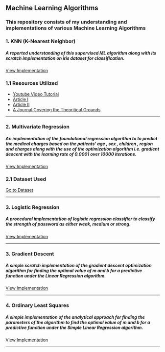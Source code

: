 ## Machine Learning Algorithms

### This repository consists of my understanding and implementations of various Machine Learning Algorithms  

### 1. KNN (K-Nearest Neighbor)

##### A reported understanding of this supervised ML algorithm along with its scratch implementation on iris dataset for classification.

[View Implementation](https://github.com/prakriti42/ML-Algorithms-/tree/main/KNN)

### 1.1 Resources Utilized 
* [Youtube Video Tutorial](https://www.youtube.com/watch?v=6kZ-OPLNcgE&t=906s) <br>
* [Article I](https://www.analyticsvidhya.com/blog/2021/01/a-quick-introduction-to-k-nearest-neighbor-knn-classification-using-python/)  <br>
* [Article II](https://towardsdatascience.com/k-nearest-neighbors-knn-algorithm-23832490e3f4) <br>
* [A Journal Covering the Theoritical Grounds](https://www.ijera.com/papers/Vol3_issue5/DI35605610.pdf)
<hr>

### 2. Multivariate Regression 

##### An implementation of the foundational regression algorithm to to predict the medical charges based on the patients' age , sex , children , region and charges along with the use of the optimization algorithm i.e. gradient descent with the learning rate of 0.0001 over 10000 iterations.  
[View Implementation](https://github.com/prakriti42/ML-Algorithms-/blob/main/Multivariate%20Regression/REGRESSION%20TASK.ipynb)

### 2.1 Dataset Used
[Go to Dataset](https://github.com/prakriti42/ML-Algorithms-/blob/main/Multivariate%20Regression/MedicalInsurance.csv)

<hr>

### 3. Logistic Regression 

##### A procedural implementation of logistic regression classifier to classify the strength of password as either weak, medium or strong.   
[View Implementation](https://github.com/prakriti42/ML-Algorithms-/tree/main/Logistic%20Regression)

<hr>

### 3. Gradient Descent 

##### A simple scratch implementation of the gradient descent optimization algorithm for finding the optimal value of m and b for a predictive function under the Linear Regression algorithm.  
[View Implementation](https://github.com/prakriti42/ML-Algorithms-/blob/main/Gradient%20Descent/gradientdescent.py)
<hr>

### 4. Ordinary Least Squares 

##### A simple implementation of the analytical approach for finding the parameters of the algorithm to find the optimal value of m and b for a predictive function under the Simple Linear Regression algorithm.  
[View Implementation](https://github.com/prakriti42/ML-Algorithms-/blob/main/Ordinary%20Least%20Squares/OLS.ipynb)
<hr>
